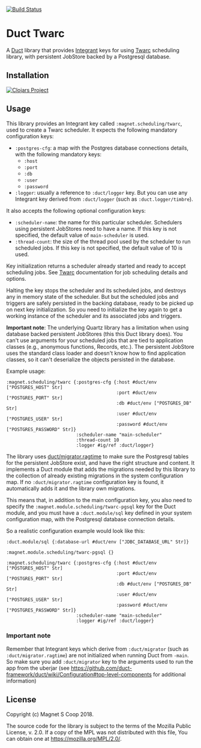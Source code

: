 [![Build Status](https://travis-ci.org/magnetcoop/scheduling.twarc.svg?branch=master)](https://travis-ci.org/magnetcoop/scheduling.twarc)
# Duct Twarc
A [Duct](https://github.com/duct-framework/duct) library that provides [Integrant](https://github.com/weavejester/integrant) keys for using [Twarc](https://github.com/prepor/twarc) scheduling library, with persistent JobStore backed by a Postgresql database.

## Installation

[![Clojars Project](https://clojars.org/magnet/scheduling.twarc/latest-version.svg)](https://clojars.org/magnet/scheduling.twarc)

## Usage

This library provides an Integrant key called `:magnet.scheduling/twarc`, used to create a Twarc scheduler. It expects the following mandatory configuration keys:
* `:postgres-cfg`: a map with the Postgres database connections details, with the following mandatory keys:
  * `:host`
  * `:port`
  * `:db`
  * `:user`
  * `:password`
* `:logger`: usually a reference to `:duct/logger` key. But you can use any Integrant key derived from `:duct/logger` (such as `:duct.logger/timbre`).

It also accepts the following optional configuration keys:
* `:scheduler-name`: the name for this particular scheduler. Schedulers using persistent JobStores need to have a name. If this key is not specified, the default value of `main-scheduler` is used.
* `:thread-count`: the size of the thread pool used by the scheduler to run scheduled jobs. If this key is not specified, the default value of 10 is used.

Key initialization returns a scheduler already started and ready to accept scheduling jobs. See [Twarc](https://github.com/prepor/twarc) documentation for job scheduling details and options.

Halting the key stops the scheduler and its scheduled jobs, and destroys any in memory state of the scheduler. But but the scheduled jobs and triggers are safely persisted in the backing database, ready to be picked up on next key initialization. So you need to initialize the key again to get a working instance of the scheduler and its associated jobs and triggers.

**Important note**: The underlying Quartz library has a limitation when using database backed persistent JobStores (this this Duct library does). You can't use arguments for your scheduled jobs that are tied to application classes (e.g., anonymous functions, Records, etc.). The persistent JobStore uses the standard class loader and doesn't know how to find application classes, so it can't deserialize the objects persisted in the database.

Example usage:

``` edn
:magnet.scheduling/twarc {:postgres-cfg {:host #duct/env ["POSTGRES_HOST" Str]
                                         :port #duct/env ["POSTGRES_PORT" Str]
                                         :db #duct/env ["POSTGRES_DB" Str]
                                         :user #duct/env ["POSTGRES_USER" Str]
                                         :password #duct/env ["POSTGRES_PASSWORD" Str]}
                          :scheduler-name "main-scheduler"
                          :thread-count 10
                          :logger #ig/ref :duct/logger}
```

The library uses [duct/migrator.ragtime](https://github.com/duct-framework/migrator.ragtime) to make sure the Postgresql tables for the persistent JobStore exist, and have the right structure and content. It implements a Duct module that adds the migrations needed by this library to the collection of already existing migrations in the system configuration map. If no `:duct/migrator.ragtime` configuration key is found, it automatically adds it and the library own migrations.

This means that, in addition to the main configuration key, you also need to specify the `:magnet.module.scheduling/twarc-pgsql` key for the Duct module, and you must have a `:duct.module/sql` key defined in your system configuration map, with the Postgresql database connection details.

So a realistic configuration example would look like this:

``` edn
:duct.module/sql {:database-url #duct/env ["JDBC_DATABASE_URL" Str]}

:magnet.module.scheduling/twarc-pgsql {}

:magnet.scheduling/twarc {:postgres-cfg {:host #duct/env ["POSTGRES_HOST" Str]
                                         :port #duct/env ["POSTGRES_PORT" Str]
                                         :db #duct/env ["POSTGRES_DB" Str]
                                         :user #duct/env ["POSTGRES_USER" Str]
                                         :password #duct/env ["POSTGRES_PASSWORD" Str]}
                          :scheduler-name "main-scheduler"
                          :logger #ig/ref :duct/logger}
```

### Important note

Remember that Integrant keys which derive from `:duct/migrator` (such as `:duct/migrator.ragtime`) are not initialized when running Duct from `-main`. So make sure you add `:duct/migrator` key to the arguments used to run the app from the uberjar (see https://github.com/duct-framework/duct/wiki/Configuration#top-level-components for additional information)

## License

Copyright (c) Magnet S Coop 2018.

The source code for the library is subject to the terms of the Mozilla Public License, v. 2.0. If a copy of the MPL was not distributed with this file, You can obtain one at https://mozilla.org/MPL/2.0/.
